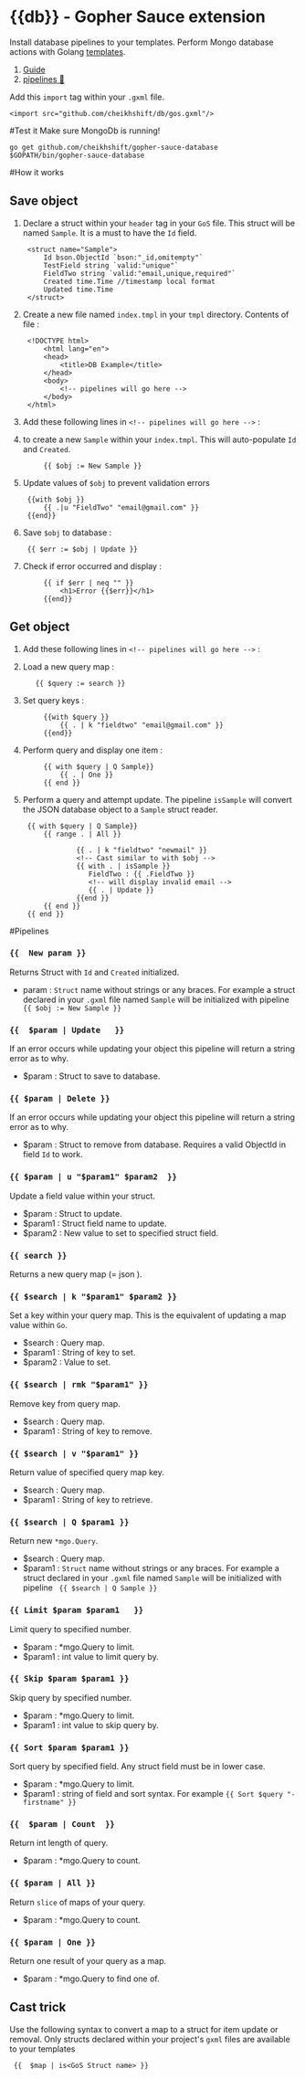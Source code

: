# {{db}}  - Gopher Sauce extension

Install database pipelines to your templates. Perform Mongo database actions with Golang [templates](https://golang.org/pkg/text/template/).

1. [Guide](#how-it-works)
2. [pipelines 🐧](#pipelines)

Add this `import` tag within your `.gxml` file.

	<import src="github.com/cheikhshift/db/gos.gxml"/>

#Test it
Make sure MongoDb is running!

	go get github.com/cheikhshift/gopher-sauce-database
	$GOPATH/bin/gopher-sauce-database

#How it works

## Save object

1. Declare a struct within your `header` tag in your `GoS` file. This struct will be named `Sample`. It is a must to have the `Id` field.

		<struct name="Sample">
	 		Id bson.ObjectId `bson:"_id,omitempty"`
			TestField string `valid:"unique"`
			FieldTwo string `valid:"email,unique,required"`
			Created time.Time //timestamp local format
			Updated time.Time			
		</struct>

2. Create a new file named `index.tmpl` in your `tmpl` directory. Contents of file :

		<!DOCTYPE html>
			<html lang="en">
		    <head>
		        <title>DB Example</title>
		    </head>
		    <body>
				<!-- pipelines will go here -->
		    </body>
		</html>

3. Add these following lines in `<!-- pipelines will go here -->` : 
4. to create a new `Sample` within your `index.tmpl`. This will auto-populate `Id` and `Created`.
 
			{{ $obj := New Sample }}

4. Update values of `$obj` to prevent validation errors

		{{with $obj }}
           	{{ .|u "FieldTwo" "email@gmail.com" }}
        {{end}}

5. Save `$obj` to database :

		{{ $err := $obj | Update }} 

6. Check if error occurred and display :

	        {{ if $err | neq "" }}
         		<h1>Error {{$err}}</h1>
	        {{end}}


## Get object
1. Add these following lines in `<!-- pipelines will go here -->` : 
2. Load a new query map :
	
		  {{ $query := search }}

3. Set query keys :
	
	        {{with $query }}
	        	{{ . | k "fieldtwo" "email@gmail.com" }}
	        {{end}}

4. Perform query and display one item :

	     	{{ with $query | Q Sample}}
	            {{ . | One }}
            {{ end }}

5. Perform a query and attempt update. The pipeline `isSample` will convert the JSON database object to a `Sample` struct reader.
	

		{{ with $query | Q Sample}}
            {{ range . | All }}
            
                    {{ . | k "fieldtwo" "newmail" }}
                    <!-- Cast similar to with $obj -->
                    {{ with . | isSample }}
                       FieldTwo : {{ .FieldTwo }}
                       <!-- will display invalid email -->
                       {{ . | Update }}
                    {{end }}
            {{ end }}
        {{ end }}

#Pipelines

### `{{  New param }}`
Returns Struct with `Id` and `Created` initialized. 

- param : `Struct` name without strings or any braces. For example a struct declared in your `.gxml` file named `Sample` will be initialized with pipeline ` {{ $obj := New Sample }}`

### `{{  $param | Update   }}`
If an error occurs while updating your object this pipeline will return a string error as to why.

- $param :  Struct  to save to database.

### `{{ $param | Delete }}`
If an error occurs while updating your object this pipeline will return a string error as to why.

- $param : Struct to remove from database. Requires a valid ObjectId in field `Id` to work.

### `{{ $param | u "$param1" $param2  }}`
Update a field value within your struct.

- $param : Struct to update.
- $param1 : Struct field name to update.
- $param2 : New value to set to specified struct field.

### `{{ search }}`
Returns a new query map (= json ).

### `{{ $search | k "$param1" $param2 }}`
Set a key within your query map. This is the equivalent of updating a map value within `Go`. 

- $search : Query map.
- $param1 : String of key to set.
- $param2 : Value to set.

### `{{ $search | rmk "$param1" }}`
Remove key from query map.

- $search : Query map.
- $param1 : String of key to remove.

### `{{ $search | v "$param1" }}`
Return value of specified query map key.

- $search : Query map.
- $param1 : String of key to retrieve.

### `{{ $search | Q $param1 }}`
Return new `*mgo.Query`.

- $search : Query map.
- $param1 : `Struct` name without strings or any braces. For example a struct declared in your `.gxml` file named `Sample` will be initialized with pipeline ` {{ $search | Q Sample }}`

### `{{ Limit $param $param1   }}`
Limit query to specified number.

- $param : *mgo.Query to limit.
- $param1 : int value to limit query by.

### `{{ Skip $param $param1 }}`
Skip query by specified number.

- $param : *mgo.Query to limit.
- $param1 : int value to skip query by.

### `{{ Sort $param $param1 }}`
Sort query by specified field. Any struct field must be in lower case.

- $param : *mgo.Query to limit.
- $param1 :  string of field and sort syntax. For example `{{ Sort $query "-firstname" }}`

### `{{  $param | Count  }}`
Return int length of query.

- $param : *mgo.Query to count.

### `{{ $param | All }}`
Return `slice` of  maps of your query. 

- $param : *mgo.Query to count.

### `{{ $param | One }}`
Return one result of your query as a map.

- $param : *mgo.Query to find one of.

## Cast trick
Use the following syntax to convert a map to a struct for item update or removal. Only structs declared within your project's `gxml` files are available to your templates

	 {{  $map | is<GoS Struct name> }}